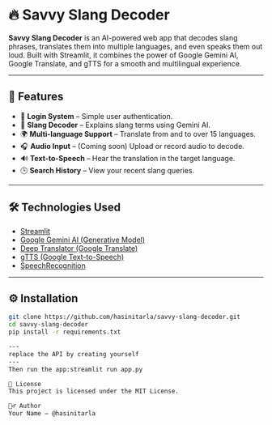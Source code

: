 # 🔥 Savvy Slang Decoder

**Savvy Slang Decoder** is an AI-powered web app that decodes slang phrases, translates them into multiple languages, and even speaks them out loud. Built with Streamlit, it combines the power of Google Gemini AI, Google Translate, and gTTS for a smooth and multilingual experience.

---

## 🚀 Features

- 🔐 **Login System** – Simple user authentication.
- 🧠 **Slang Decoder** – Explains slang terms using Gemini AI.
- 🌍 **Multi-language Support** – Translate from and to over 15 languages.
- 🎧 **Audio Input** – (Coming soon) Upload or record audio to decode.
- 🔊 **Text-to-Speech** – Hear the translation in the target language.
- 🕒 **Search History** – View your recent slang queries.

---

## 🛠️ Technologies Used

- [Streamlit](https://streamlit.io/)
- [Google Gemini AI (Generative Model)](https://ai.google.dev/)
- [Deep Translator (Google Translate)](https://pypi.org/project/deep-translator/)
- [gTTS (Google Text-to-Speech)](https://pypi.org/project/gTTS/)
- [SpeechRecognition](https://pypi.org/project/SpeechRecognition/)

---

## ⚙️ Installation

```bash
git clone https://github.com/hasinitarla/savvy-slang-decoder.git
cd savvy-slang-decoder
pip install -r requirements.txt

---
replace the API by creating yourself 
---
Then run the app:streamlit run app.py

📄 License
This project is licensed under the MIT License.

🙋‍♂️ Author
Your Name – @hasinitarla
